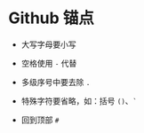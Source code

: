 # Github 锚点

- 大写字母要小写

- 空格使用 `-` 代替

- 多级序号中要去除 `.`

- 特殊字符要省略，如：括号 `()`、<code>`</code>

- 回到顶部 `#`

  

  